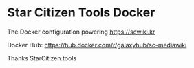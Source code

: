 # Star Citizen Tools Docker
The Docker configuration powering https://scwiki.kr

Docker Hub: https://hub.docker.com/r/galaxyhub/sc-mediawiki

Thanks StarCitizen.tools